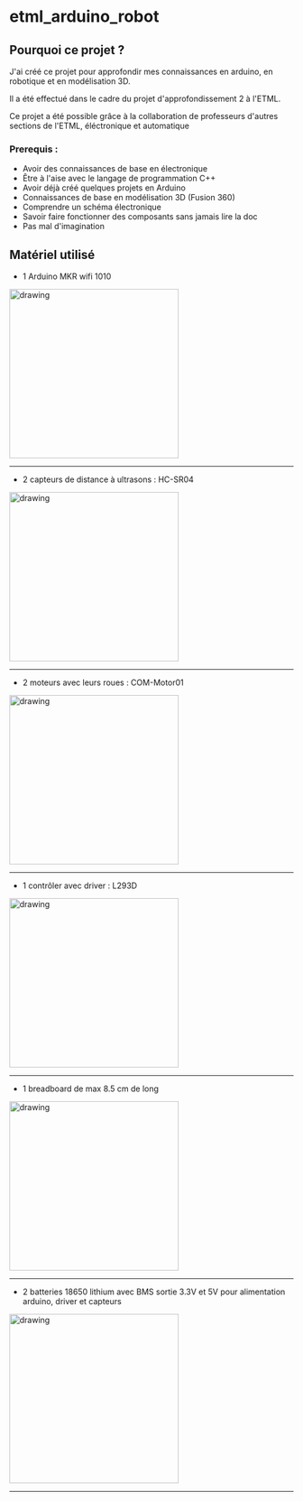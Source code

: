 # etml_arduino_robot

## Pourquoi ce projet ?
J'ai créé ce projet pour approfondir mes connaissances en arduino, en robotique et en modélisation 3D.

Il a été effectué dans le cadre du projet d'approfondissement 2 à l'ETML.

Ce projet a été possible grâce à la collaboration de professeurs d'autres sections de l'ETML, éléctronique et automatique

### Prerequis :
- Avoir des connaissances de base en électronique
- Être à l'aise avec le langage de programmation C++
- Avoir déjà créé quelques projets en Arduino
- Connaissances de base en modélisation 3D (Fusion 360)
- Comprendre un schéma électronique
- Savoir faire fonctionner des composants sans jamais lire la doc
- Pas mal d'imagination

## Matériel utilisé

* 1 Arduino MKR wifi 1010
<img src="https://user-images.githubusercontent.com/65437977/159866908-e9ba6135-a814-4a6c-b32f-e60792aa7384.png" alt="drawing" width="300px"/>

***
* 2 capteurs de distance à ultrasons : HC-SR04
<img src="https://user-images.githubusercontent.com/65437977/159867502-51af20a7-4707-4519-b98b-081fcd136bf2.png" alt="drawing" width="300px"/>

***
* 2 moteurs avec leurs roues : COM-Motor01
<img src="https://user-images.githubusercontent.com/65437977/159868273-6bf1bd9b-adca-4780-a53c-6d5d08faaaab.png" alt="drawing" width="300px"/>

***
* 1 contrôler avec driver : L293D
<img src="https://user-images.githubusercontent.com/65437977/159869015-64cc2952-4c40-4794-bda8-b214412b3555.png" alt="drawing" width="300px"/>

***
* 1 breadboard de max 8.5 cm de long
<img src="https://user-images.githubusercontent.com/65437977/159869421-e291e112-9035-41a3-a6a8-354602ff9d78.png" alt="drawing" width="300px"/>

***
* 2 batteries 18650 lithium avec BMS sortie 3.3V et 5V pour alimentation arduino, driver et capteurs
<img src="https://user-images.githubusercontent.com/65437977/146524992-2dacc033-2117-400f-b0d0-4bbd75ae07f4.png" alt="drawing" width="300px"/>

***

